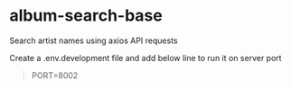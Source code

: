 # album-search-base
Search artist names using axios API requests

Create a .env.development file and add below line to run it on server port

>PORT=8002
